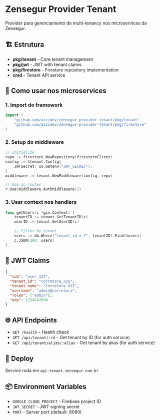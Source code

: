 # Zensegur Provider Tenant

Provider para gerenciamento de multi-tenancy nos microservices da Zensegur.

## 🏗️ Estrutura

- **pkg/tenant** - Core tenant management
- **pkg/jwt** - JWT with tenant claims
- **pkg/firestore** - Firestore repository implementation
- **cmd** - Tenant API service

## 🚀 Como usar nos microservices

### 1. Import do framework
```go
import (
    "github.com/azzidev/zensegur-provider-tenant/pkg/tenant"
    "github.com/azzidev/zensegur-provider-tenant/pkg/firestore"
)
```

### 2. Setup do middleware
```go
// Initialize
repo := firestore.NewRepository(firestoreClient)
config := &tenant.Config{
    JWTSecret: os.Getenv("JWT_SECRET"),
}
middleware := tenant.NewMiddleware(config, repo)

// Use in routes
r.Use(middleware.AuthMiddleware())
```

### 3. Usar context nos handlers
```go
func getUsers(c *gin.Context) {
    tenantID := tenant.GetTenantID(c)
    userID := tenant.GetUserID(c)
    
    // Filter by tenant
    users := db.Where("tenant_id = ?", tenantID).Find(&users)
    c.JSON(200, users)
}
```

## 🔐 JWT Claims

```json
{
  "sub": "user_123",
  "tenant_id": "corretora_xyz", 
  "tenant_name": "Corretora XYZ",
  "username": "admin@corretora",
  "roles": ["admin"],
  "exp": 1234567890
}
```

## 🌐 API Endpoints

- `GET /health` - Health check
- `GET /api/tenant/:id` - Get tenant by ID (for auth service)
- `GET /api/tenant/alias/:alias` - Get tenant by alias (for auth service)

## 🚀 Deploy

Service roda em `api-tenant.zensegur.com.br`

## 📦 Environment Variables

- `GOOGLE_CLOUD_PROJECT` - Firebase project ID
- `JWT_SECRET` - JWT signing secret
- `PORT` - Server port (default: 8080)